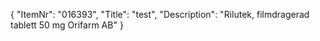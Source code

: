 {
  "ItemNr": "016393",
  "Title": "test",
  "Description": "Rilutek, filmdragerad tablett 50 mg Orifarm AB"
}